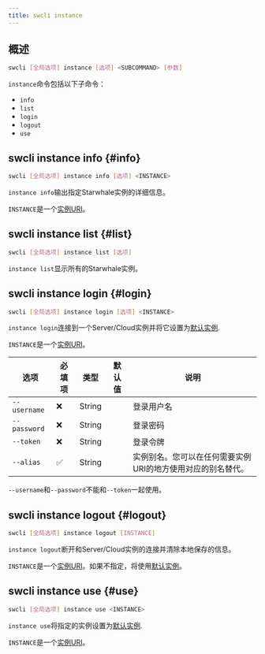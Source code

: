 ```yaml
---
title: swcli instance
---
```


## 概述

```bash
swcli [全局选项] instance [选项] <SUBCOMMAND> [参数]
```

`instance`命令包括以下子命令：

* `info`
* `list`
* `login`
* `logout`
* `use`

## swcli instance info {#info}

```bash
swcli [全局选项] instance info [选项] <INSTANCE>
```

`instance info`输出指定Starwhale实例的详细信息。

`INSTANCE`是一个[实例URI](../../swcli/uri.md#instance)。

## swcli instance list {#list}

```bash
swcli [全局选项] instance list [选项]
```

`instance list`显示所有的Starwhale实例。

## swcli instance login {#login}

```bash
swcli [全局选项] instance login [选项] <INSTANCE>
```

`instance login`连接到一个Server/Cloud实例并将它设置为[默认实例](../../swcli/uri.md#defaultInstance).

`INSTANCE`是一个[实例URI](../../swcli/uri.md#instance)。

| 选项 | 必填项 | 类型 | 默认值 | 说明 |
| --- | --- | --- | --- | --- |
| `--username` | ❌ | String | | 登录用户名 |
| `--password` | ❌ | String | | 登录密码 |
| `--token` | ❌ | String | | 登录令牌 |
| `--alias` | ✅ | String | | 实例别名。您可以在任何需要实例URI的地方使用对应的别名替代。 |

`--username`和`--password`不能和`--token`一起使用。

## swcli instance logout {#logout}

```bash
swcli [全局选项] instance logout [INSTANCE]
```

`instance logout`断开和Server/Cloud实例的连接并清除本地保存的信息。

`INSTANCE`是一个[实例URI](../../swcli/uri.md#instance)。如果不指定，将使用[默认实例](../../swcli/uri.md#defaultInstance)。

## swcli instance use {#use}

```bash
swcli [全局选项] instance use <INSTANCE>
```

`instance use`将指定的实例设置为[默认实例](../../swcli/uri.md#defaultInstance).

`INSTANCE`是一个[实例URI](../../swcli/uri.md#instance)。
